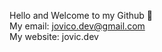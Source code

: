 Hello and Welcome to my Github :slightly_smiling_face: <br/>
My email: jovico.dev@gmail.com <br/>
My website: jovic.dev
